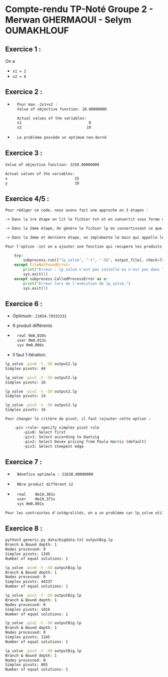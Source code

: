 # Compte-rendu TP-Noté Groupe 2 - Merwan GHERMAOUI - Selym OUMAKHLOUF

## Exercice 1 :

On a 
* `x1 = 2`
* `x2 = 8`

## Exercice 2 :

* ```txt
    Pour max -2x1+x2 :
    Value of objective function: 10.00000000

    Actual values of the variables:
    x1                              0
    x2                             10

    ```

* ```txt
    Le problème possède un optimum non-borné
    ```

## Exercice 3 :

```txt
Value of objective function: 3250.00000000

Actual values of the variables:
x                              15
y                              10
```

## Exercice 4/5 :

```txt
Pour rédiger ce code, nous avons fait une approche en 3 étapes : 

-> Dans la 1re étape on lit le fichier txt et on convertit sous forme de liste. On récupère la première ligne pour les ressources. pour la deuxième ligne on récupère toutes les limites sur les ressources en parcourant les lignes du fichiers. Les n lignes suivantes sont les descriptions produits.

-> Dans la 2ème étape, On génère le fichier lp en convertissant ce que l'on a récupéré en rajoutant les caractères nécessaires pour respecter la syntaxe lp

-> Dans la 3ème et dernière étape, on implémente le main qui appelle les fonctions nécessaires pour générer le lp et fais appel a lp_solve via le module subprocess.
```


```txt
Pour l'option -int on a ajouter une fonction qui recupere les produits et les rajoutes avec un int avant et un ; apres pour respecter la syntaxe puis nous introduisons un booleen qui lorsqu'il est a True lance cette méthode sinon on reste sur le code d'origine.
```
```py
    try:
        subprocess.run(["lp_solve", "-t", "-SO", output_file], check=True)
    except FileNotFoundError:
        print("Erreur : lp_solve n'est pas installé ou n'est pas dans le PATH.")
        sys.exit(1)
    except subprocess.CalledProcessError as e:
        print("Erreur lors de l'exécution de lp_solve.")
        sys.exit(1)
```

## Exercice 6 : 

* Optimum : `21654.79332331`

* 6 produit différents

* ```txt
    real 0m0,020s
    user 0m0,013s
    sys 0m0,006s
    ```


* Il faut 1 itération.

```sh
lp_solve -piv0 -t -SO output2.lp 
Simplex pivots: 44

lp_solve -piv1 -t -SO output2.lp 
Simplex pivots: 16

lp_solve -piv2 -t -SO output2.lp 
Simplex pivots: 14

lp_solve -piv3 -t -SO output2.lp 
Simplex pivots: 16

```
    Pour changer le critère de pivot, il faut rajouter cette option :

```sh
    -piv <rule>	specify simplex pivot rule
        -piv0: Select first
        -piv1: Select according to Dantzig
        -piv2: Select Devex pricing from Paula Harris (default)
        -piv3: Select steepest edge
```



## Exercice 7 :


* ```txt
    Bénefice optimale : 21638.00000000
    ```
* ```txt
    Nbre produit différent 12
    ```



* ```txt
    real	0m19,381s
    user	0m19,371s
    sys	0m0,001s
    ```

```txt
Pour les contraintes d'intégralités, on a un problème car lp_solve utilise l'algorithme 'branch-and-bound' qui a une compléxité exponentielle. C'est pourquoi le temps d'éxecution est long.
```

## Exercice 8 :

```sh
python3 generic.py data/bigdata.txt outputBig.lp
Branch & Bound depth: 1
Nodes processed: 0
Simplex pivots: 1245
Number of equal solutions: 1

lp_solve -piv0 -t -SO outputBig.lp 
Branch & Bound depth: 1
Nodes processed: 0
Simplex pivots: 44337
Number of equal solutions: 1

lp_solve -piv1 -t -SO outputBig.lp 
Branch & Bound depth: 1
Nodes processed: 0
Simplex pivots: 1016
Number of equal solutions: 1

lp_solve -piv2 -t -SO outputBig.lp 
Branch & Bound depth: 1
Nodes processed: 0
Simplex pivots: 1245
Number of equal solutions: 1

lp_solve -piv3 -t -SO outputBig.lp 
Branch & Bound depth: 1
Nodes processed: 0
Simplex pivots: 865
Number of equal solutions: 1
```